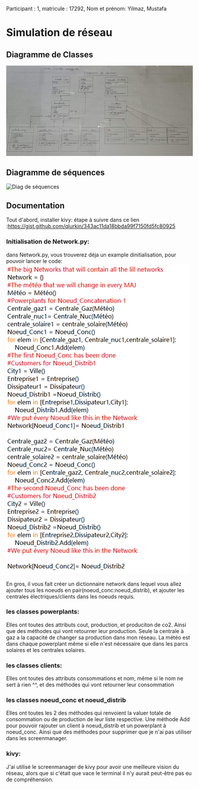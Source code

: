 Participant : 1,
matricule : 17292,
Nom et prénom: Yilmaz, Mustafa
# Simulation de réseau

## Diagramme de Classes
![Diag de classes](https://github.com/Mustafalou/Network/blob/main/Diagramme%20de%20classes.jpg)
## Diagramme de séquences
![Diag de séquences](https://github.com/Mustafalou/Network/blob/main/diaggrame%20de%20s%C3%A9quences.PNG)
## Documentation
Tout d'abord, installer kivy: étape à suivre dans ce lien :https://gist.github.com/qlurkin/343ac11da18bbda99f7150fd5fc80925
### Initialisation de Network.py:
dans Network.py, vous trouverez déja un example dinitialisation, pour pouvoir lancer le code:
![exemple d'init](https://github.com/Mustafalou/Network/blob/main/int.png)

En gros, il vous fait créer un dictionnaire network dans lequel vous allez ajouter tous les noeuds en pair(noeud_conc:noeud_distrib),
et ajouter les centrales électriques/clients dans les noeuds requis.

### les classes powerplants:
Elles ont toutes des attributs cout, production, et produciton de co2. Ainsi que des méthodes qui vont retourner leur production.
Seule la centrale à gaz a la capacité de changer sa production dans mon réseau.
La météo est dans chaque powerplant même si elle n'est nécessaire que dans les parcs solaires et les centrales solaires.

### les classes clients:
Elles ont toutes des attributs consommations et nom, même si le nom ne sert à rien ^^, et des méthodes qui vont retourner leur consommation

### les classes noeud_conc et noeud_distrib
Elles ont toutes les 2 des méthodes qui renvoient la valuer totale de consommation ou de production de leur liste respective.
Une méthode Add pour pouvoir rajouter un client à noeud_distrib et un powerplant à noeud_conc.
Ainsi que des méthodes pour supprimer que je n'ai pas utiliser dans les screenmanager.

### kivy:
J'ai utilisé le screenmanager de kivy pour avoir une meilleure vision du réseau, alors que si c'était que vace le terminal il n'y aurait peut-être pas eu de compréhension.
